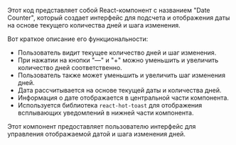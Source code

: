 
Этот код представляет собой React-компонент с названием "Date Counter", который создает интерфейс для подсчета и отображения даты на основе текущего количества дней и шага изменения.

Вот краткое описание его функциональности:

- Пользователь видит текущее количество дней и шаг изменения.
- При нажатии на кнопки "—" и "+" можно уменьшить и увеличить количество дней соответственно.
- Пользователь также может уменьшить и увеличить шаг изменения дней.
- Дата рассчитывается на основе текущей даты и количества дней.
- Информация о дате отображается в центральной части компонента.
- Используется библиотека `react-hot-toast` для отображения всплывающих уведомлений в нижней части компонента.

Этот компонент предоставляет пользователю интерфейс для управления отображаемой датой и шага изменения дней.
